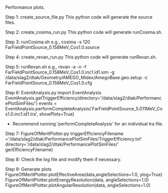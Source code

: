 Performance plots.

Step 1: create_source_file.py
This python code will generate the source files.

Step 2: create_cosima_run.py
This python code will generate runCosima.sh.

Step 3: runCosima.sh
e.g., cosima -s 120 FarFieldPointSource_0.158MeV_Cos1.0.source

Step 4: create_revan_run.py
This python code will generate runRevan.sh.

Step 5: runRevan.sh
e.g., revan -a -n -f FarFieldPointSource_0.158MeV_Cos1.0.inc1.id1.sim -g /data/slag2/dtak/Geometry/AMEGO_Midex/AmegoBase.geo.setup -c FarFieldPointSource_0.158MeV_Cos1.0.cfg

Step 6: EventAnalysis.py
import EventAnalysis
EventAnalysis.getTriggerEfficiency(directory='/data/slag2/dtak/PerformancePlotSimFiles/')
events = EventAnalysis.performCompleteAnalysis('FarFieldPointSource_5.011MeV_Cos1.0.inc1.id1.tra', showPlots=True)
* Recommend running 'performCompleteAnalysis' for an individual tra file.

Step 7: FigureOfMeritPlotter.py
triggerEfficiencyFilename ='/data/slag2/dtak/PerformancePlotSimFiles/TriggerEfficiency.txt'
directory='/data/slag2/dtak/PerformancePlotSimFiles/'
gerEfficiencyFilename)

Step 8: Check the log file and modify them if necessary.

Step 9: Generate plots
FigureOfMeritPlotter.plotEffectiveArea(data,angleSelections=1.0, ylog=True)
FigureOfMeritPlotter.plotEnergyResolution(data, angleSelections=1.0)
FigureOfMeritPlotter.plotAngularResolution(data, angleSelections=1.0)
